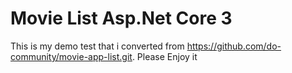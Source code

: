 # Movie List Asp.Net Core 3
This is my demo test that i converted from  https://github.com/do-community/movie-app-list.git. 
Please Enjoy it